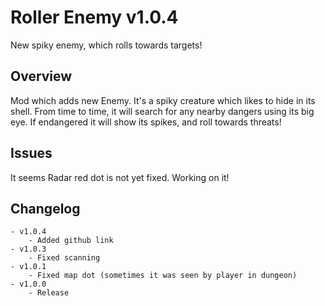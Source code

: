 # Roller Enemy v1.0.4
New spiky enemy, which rolls towards targets!

## Overview
Mod which adds new Enemy. It's a spiky creature which likes to hide in its shell. 
From time to time, it will search for any nearby dangers using its big eye. If endangered
it will show its spikes, and roll towards threats!

## Issues
It seems Radar red dot is not yet fixed. Working on it!

## Changelog
	- v1.0.4
		- Added github link
	- v1.0.3
		- Fixed scanning
	- v1.0.1
		- Fixed map dot (sometimes it was seen by player in dungeon)
	- v1.0.0
		- Release